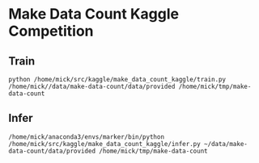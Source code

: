 # Make Data Count Kaggle Competition


## Train

```python /home/mick/src/kaggle/make_data_count_kaggle/train.py /home/mick//data/make-data-count/data/provided /home/mick/tmp/make-data-count```


## Infer

```/home/mick/anaconda3/envs/marker/bin/python /home/mick/src/kaggle/make_data_count_kaggle/infer.py ~/data/make-data-count/data/provided /home/mick/tmp/make-data-count```
